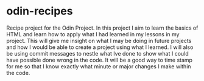 # odin-recipes
Recipe project for the Odin Project.
In this project I aim to learn the basics of HTML and learn how to apply what I had learned in my lessons in my project.
This will give me insight on what I may be doing in future projects and how I would be able to create a project using what I learned.
I will also be using commit messages to nestle what Ive done to show what I could have possible done wrong in the code.
It will be a good way to time stamp for me so that I know exactly what minute or major changes I make within the code.